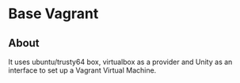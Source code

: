 # Base Vagrant

## About
It uses ubuntu/trusty64 box, virtualbox as a provider and Unity as an interface to set up a Vagrant Virtual Machine.
